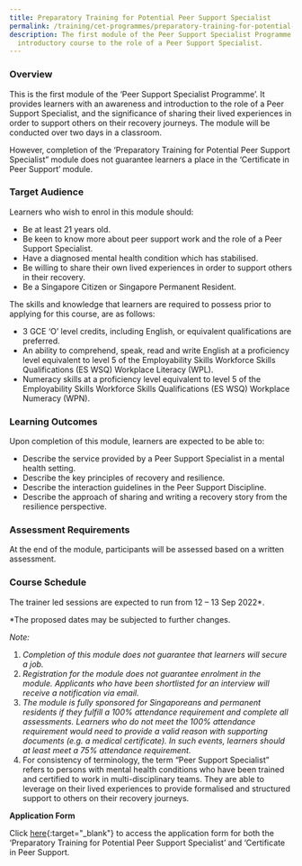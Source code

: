 ```yaml
---
title: Preparatory Training for Potential Peer Support Specialist
permalink: /training/cet-programmes/preparatory-training-for-potential-peer-support-specialist/
description: The first module of the Peer Support Specialist Programme is a an
  introductory course to the role of a Peer Support Specialist.
---
```

### **Overview**

This is the first module of the ‘Peer Support Specialist Programme’. It provides learners with an awareness and introduction to the role of a Peer Support Specialist, and the significance of sharing their lived experiences in order to support others on their recovery journeys. The module will be conducted over two days in a classroom. 

However, completion of the ‘Preparatory Training for Potential Peer Support Specialist” module does not guarantee learners a place in the ‘Certificate in Peer Support’ module.

### **Target Audience**

Learners who wish to enrol in this module should:

-   Be at least 21 years old.
-   Be keen to know more about peer support work and the role of a Peer Support Specialist. 
-   Have a diagnosed mental health condition which has stabilised.
-   Be willing to share their own lived experiences in order to support others in their recovery.
-   Be a Singapore Citizen or Singapore Permanent Resident.

The skills and knowledge that learners are required to possess prior to applying for this course, are as follows:

-   3 GCE ‘O’ level credits, including English, or equivalent qualifications are preferred.
-   An ability to comprehend, speak, read and write English at a proficiency level equivalent to level 5 of the Employability Skills Workforce Skills Qualifications (ES WSQ) Workplace Literacy (WPL).
-   Numeracy skills at a proficiency level equivalent to level 5 of the Employability Skills Workforce Skills Qualifications (ES WSQ) Workplace Numeracy (WPN).

### **Learning Outcomes**

Upon completion of this module, learners are expected to be able to:

- Describe the service provided by a Peer Support Specialist in a mental health setting.
- Describe the key principles of recovery and resilience. 
- Describe the interaction guidelines in the Peer Support Discipline.
- Describe the approach of sharing and writing a recovery story from the resilience perspective.

### **Assessment Requirements**

At the end of the module, participants will be assessed based on a written assessment. 

### **Course Schedule**

The trainer led sessions are expected to run from 12 – 13 Sep 2022*.

*The proposed dates may be subjected to further changes. 
  
_Note:_

1.  _Completion of this module does not guarantee that learners will secure a job._
2.  _Registration for the module does not guarantee enrolment in the module. Applicants who have been shortlisted for an interview will receive a notification via email._
3.  _The module is fully sponsored for Singaporeans and permanent residents if they fulfill a 100% attendance requirement and complete all assessments. Learners who do not meet the 100% attendance requirement would need to provide a valid reason with supporting documents (e.g. a medical certificate). In such events, learners should at least meet a 75% attendance requirement._
4. For consistency of terminology, the term “Peer Support Specialist” refers to persons with mental health conditions who have been trained and certified to work in multi-disciplinary teams. They are able to leverage on their lived experiences to provide formalised and structured support to others on their recovery journeys. 

**Application Form**

Click [here](https://form.gov.sg/624fda3cf1c1610014a5160b){:target="_blank"} to access the application form for both the ‘Preparatory Training for Potential Peer Support Specialist’ and ‘Certificate in Peer Support.